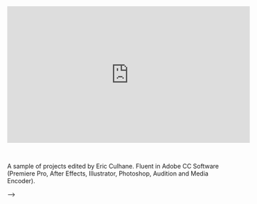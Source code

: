 <!-- ---
layout: content
title:  Editing Reel 2021
preview: \assets\img\reel_thumbnail.jpg
section: portfolio
permalink: /reel2021
---

<!-- <div style="padding:56.31% 0 0 0;position:relative;"><iframe src="https://player.vimeo.com/video/326200777" style="position:absolute;top:0;left:0;width:100%;height:100%;" frameborder="0" allow="autoplay; fullscreen" allowfullscreen></iframe></div><script src="https://player.vimeo.com/api/player.js"></script> -->

<!-- <img src="assets\img\CybermimeticsPoster.jpg" alt="Event Poster"> -->

<p align="center"><iframe width="560" height="315" src="https://www.youtube-nocookie.com/embed/dTwdFheQg90" title="YouTube video player" frameborder="0" allow="accelerometer; autoplay; clipboard-write; encrypted-media; gyroscope; picture-in-picture" allowfullscreen></iframe></p>

<br>

A sample of projects edited by Eric Culhane. Fluent in Adobe CC Software (Premiere Pro, After Effects, Illustrator, Photoshop, Audition and Media Encoder). 
<!-- Shots from Svab, Dear Mom, piano piano piano, Kline Academy promotion, syntheric, corporeal mime lessons -->
<!-- Cameras used: Canon C100, Panasonic G85, Panasonic FZ2500, 16mm.
Edited using Adobe Premiere Pro and After Effects. -->



 -->
